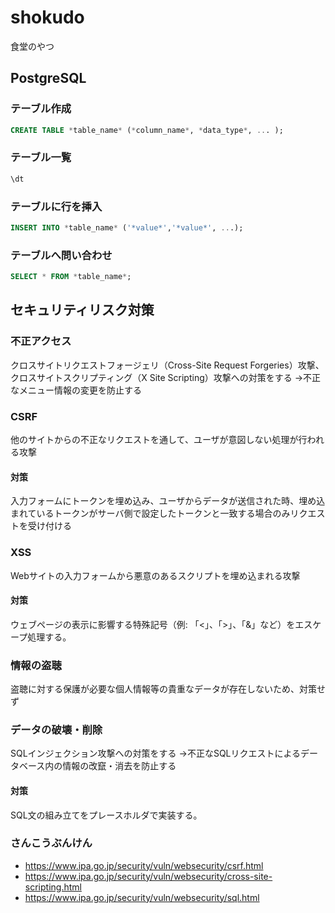 # shokudo
食堂のやつ


## PostgreSQL

### テーブル作成
```SQL
CREATE TABLE *table_name* (*column_name*, *data_type*, ... );
```

### テーブル一覧
```SQL
\dt
```

### テーブルに行を挿入
```SQL
INSERT INTO *table_name* ('*value*','*value*', ...); 
```

### テーブルへ問い合わせ
```SQL
SELECT * FROM *table_name*;
```


## セキュリティリスク対策

### 不正アクセス
クロスサイトリクエストフォージェリ（Cross-Site Request Forgeries）攻撃、クロスサイトスクリプティング（X Site Scripting）攻撃への対策をする
→不正なメニュー情報の変更を防止する

### CSRF
他のサイトからの不正なリクエストを通して、ユーザが意図しない処理が行われる攻撃

#### 対策
入力フォームにトークンを埋め込み、ユーザからデータが送信された時、埋め込まれているトークンがサーバ側で設定したトークンと一致する場合のみリクエストを受け付ける
### XSS
Webサイトの入力フォームから悪意のあるスクリプトを埋め込まれる攻撃

#### 対策
ウェブページの表示に影響する特殊記号（例: 「<」、「>」、「&」など）をエスケープ処理する。

### 情報の盗聴
盗聴に対する保護が必要な個人情報等の貴重なデータが存在しないため、対策せず

### データの破壊・削除
SQLインジェクション攻撃への対策をする
→不正なSQLリクエストによるデータベース内の情報の改竄・消去を防止する

#### 対策
SQL文の組み立てをプレースホルダで実装する。
### さんこうぶんけん
- https://www.ipa.go.jp/security/vuln/websecurity/csrf.html
- https://www.ipa.go.jp/security/vuln/websecurity/cross-site-scripting.html
- https://www.ipa.go.jp/security/vuln/websecurity/sql.html
